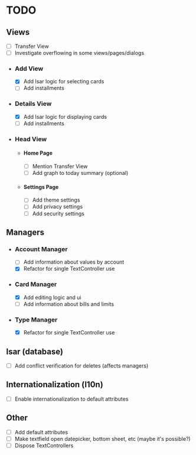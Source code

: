 # TODO

## Views
- [ ] Transfer View
- [ ] Investigate overflowing in some views/pages/dialogs

- ### Add View
    - [x] Add Isar logic for selecting cards
    - [ ] Add installments

- ### Details View
    - [x] Add Isar logic for displaying cards
    - [ ] Add installments

- ### Head View

    - #### Home Page
        - [ ] Mention Transfer View
        - [ ] Add graph to today summary (optional)

    - #### Settings Page
        - [ ] Add theme settings
        - [ ] Add privacy settings
        - [ ] Add security settings

## Managers

- ### Account Manager
    - [ ] Add information about values by account
    - [x] Refactor for single TextController use

- ### Card Manager
    - [x] Add editing logic and ui
    - [ ] Add information about bills and limits

- ### Type Manager
    - [x] Refactor for single TextController use

## Isar (database)
- [ ] Add conflict verification for deletes (affects managers)

## Internationalization (l10n)
- [ ] Enable internationalization to default attributes

## Other
- [ ] Add default attributes
- [ ] Make textfield open datepicker, bottom sheet, etc (maybe it's possible?)
- [ ] Dispose TextControllers
